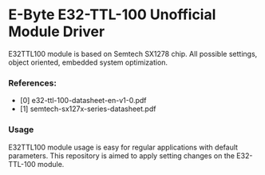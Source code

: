 # E-Byte E32-TTL-100 Unofficial Module Driver

E32TTL100 module is based on Semtech SX1278 chip. 
All possible settings, object oriented, embedded system optimization.  

### References: 
 
*  [0] e32-ttl-100-datasheet-en-v1-0.pdf
*  [1] semtech-sx127x-series-datasheet.pdf
 
### Usage

E32TTL100 module usage is easy for regular applications with default parameters. This repository 
is aimed to apply setting changes on the E32-TTL-100 module.
